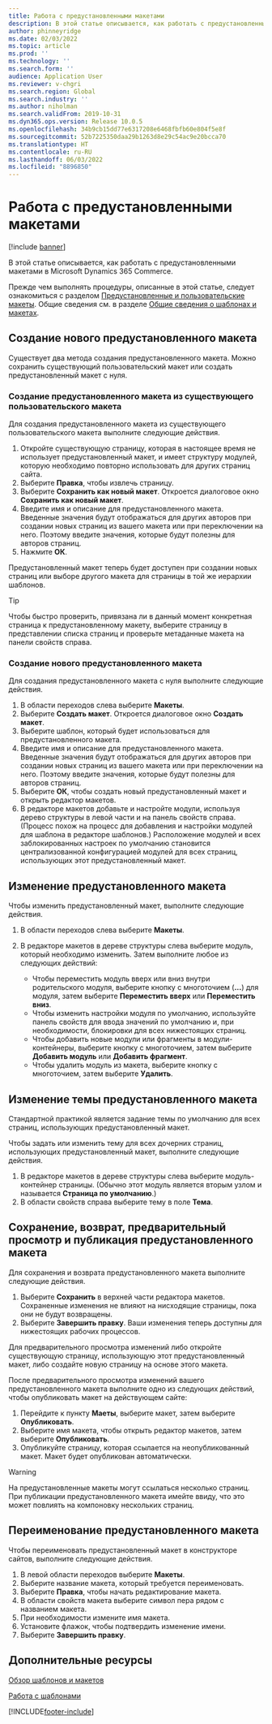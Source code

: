 ```yaml
---
title: Работа с предустановленными макетами
description: В этой статье описывается, как работать с предустановленными макетами в Microsoft Dynamics 365 Commerce.
author: phinneyridge
ms.date: 02/03/2022
ms.topic: article
ms.prod: ''
ms.technology: ''
ms.search.form: ''
audience: Application User
ms.reviewer: v-chgri
ms.search.region: Global
ms.search.industry: ''
ms.author: niholman
ms.search.validFrom: 2019-10-31
ms.dyn365.ops.version: Release 10.0.5
ms.openlocfilehash: 34b9cb15dd77e6317208e6468fbfb60e804f5e8f
ms.sourcegitcommit: 52b7225350daa29b1263d8e29c54ac9e20bcca70
ms.translationtype: HT
ms.contentlocale: ru-RU
ms.lasthandoff: 06/03/2022
ms.locfileid: "8896850"
---
```

# <a name="work-with-preset-layouts"></a>Работа с предустановленными макетами

[!include [banner](includes/banner.md)]

В этой статье описывается, как работать с предустановленными макетами в Microsoft Dynamics 365 Commerce.

Прежде чем выполнять процедуры, описанные в этой статье, следует ознакомиться с разделом [Предустановленные и пользовательские макеты](templates-layouts-overview.md#preset-and-custom-layouts). Общие сведения см. в разделе [Общие сведения о шаблонах и макетах](templates-layouts-overview.md).

## <a name="create-a-new-preset-layout"></a>Создание нового предустановленного макета

Существует два метода создания предустановленного макета. Можно сохранить существующий пользовательский макет или создать предустановленный макет с нуля.

### <a name="create-a-preset-layout-from-an-existing-custom-layout"></a>Создание предустановленного макета из существующего пользовательского макета

Для создания предустановленного макета из существующего пользовательского макета выполните следующие действия.

1. Откройте существующую страницу, которая в настоящее время не использует предустановленный макет, и имеет структуру модулей, которую необходимо повторно использовать для других страниц сайта.
1. Выберите **Правка**, чтобы извлечь страницу.
1. Выберите **Сохранить как новый макет**. Откроется диалоговое окно **Сохранить как новый макет**.
1. Введите имя и описание для предустановленного макета. Введенные значения будут отображаться для других авторов при создании новых страниц из вашего макета или при переключении на него. Поэтому введите значения, которые будут полезны для авторов страниц.
1. Нажмите **ОК**.

Предустановленный макет теперь будет доступен при создании новых страниц или выборе другого макета для страницы в той же иерархии шаблонов.

> [!TIP]
> Чтобы быстро проверить, привязана ли в данный момент конкретная страница к предустановленному макету, выберите страницу в представлении списка страниц и проверьте метаданные макета на панели свойств справа.

### <a name="create-a-new-preset-layout"></a>Создание нового предустановленного макета

Для создания предустановленного макета с нуля выполните следующие действия.

1. В области переходов слева выберите **Макеты**.
1. Выберите **Создать макет**. Откроется диалоговое окно **Создать макет**.
1. Выберите шаблон, который будет использоваться для предустановленного макета.
1. Введите имя и описание для предустановленного макета. Введенные значения будут отображаться для других авторов при создании новых страниц из вашего макета или при переключении на него. Поэтому введите значения, которые будут полезны для авторов страниц.
1. Выберите **ОК**, чтобы создать новый предустановленный макет и открыть редактор макетов.
1. В редакторе макетов добавьте и настройте модули, используя дерево структуры в левой части и на панель свойств справа. (Процесс похож на процесс для добавления и настройки модулей для шаблона в редакторе шаблонов.) Расположение модулей и всех заблокированных настроек по умолчанию становится централизованной конфигурацией модулей для всех страниц, использующих этот предустановленный макет.

## <a name="modify-a-preset-layout"></a>Изменение предустановленного макета

Чтобы изменить предустановленный макет, выполните следующие действия.

1. В области переходов слева выберите **Макеты**.
1. В редакторе макетов в дереве структуры слева выберите модуль, который необходимо изменить. Затем выполните любое из следующих действий:

    - Чтобы переместить модуль вверх или вниз внутри родительского модуля, выберите кнопку с многоточием (**...**) для модуля, затем выберите **Переместить вверх** или **Переместить вниз**.
    - Чтобы изменить настройки модуля по умолчанию, используйте панель свойств для ввода значений по умолчанию и, при необходимости, блокировки для всех нижестоящих страниц.
    - Чтобы добавить новые модули или фрагменты в модули-контейнеры, выберите кнопку с многоточием, затем выберите **Добавить модуль** или **Добавить фрагмент**.
    - Чтобы удалить модуль из макета, выберите кнопку с многоточием, затем выберите **Удалить**.

## <a name="change-a-preset-layout-theme"></a>Изменение темы предустановленного макета

Стандартной практикой является задание темы по умолчанию для всех страниц, использующих предустановленный макет.

Чтобы задать или изменить тему для всех дочерних страниц, использующих предустановленный макет, выполните следующие действия.

1. В редакторе макетов в дереве структуры слева выберите модуль-контейнер страницы. (Обычно этот модуль является вторым узлом и называется **Страница по умолчанию**.)
1. В области свойств справа выберите тему в поле **Тема**.

## <a name="save-check-in-preview-and-publish-a-preset-layout"></a>Сохранение, возврат, предварительный просмотр и публикация предустановленного макета

Для сохранения и возврата предустановленного макета выполните следующие действия.

1. Выберите **Сохранить** в верхней части редактора макетов. Сохраненные изменения не влияют на нисходящие страницы, пока они не будут возвращены.
1. Выберите **Завершить правку**. Ваши изменения теперь доступны для нижестоящих рабочих процессов.

Для предварительного просмотра изменений либо откройте существующую страницу, использующую этот предустановленный макет, либо создайте новую страницу на основе этого макета.

После предварительного просмотра изменений вашего предустановленного макета выполните одно из следующих действий, чтобы опубликовать макет на действующем сайте:

1. Перейдите к пункту **Маеты**, выберите макет, затем выберите **Опубликовать**.
1. Выберите имя макета, чтобы открыть редактор макетов, затем выберите **Опубликовать**.
1. Опубликуйте страницу, которая ссылается на неопубликованный макет. Макет будет опубликован автоматически.

> [!WARNING]
> На предустановленные макеты могут ссылаться несколько страниц. При публикации предустановленного макета имейте ввиду, что это может повлиять на компоновку нескольких страниц.

## <a name="rename-a-preset-layout"></a>Переименование предустановленного макета

Чтобы переименовать предустановленный макет в конструкторе сайтов, выполните следующие действия.

1. В левой области переходов выберите **Макеты**.
1. Выберите название макета, который требуется переименовать.
1. Выберите **Правка**, чтобы начать редактирование макета.
1. В области свойств макета выберите символ пера рядом с названием макета.
1. При необходимости измените имя макета.
1. Установите флажок, чтобы подтвердить изменение имени.
1. Выберите **Завершить правку**.

## <a name="additional-resources"></a>Дополнительные ресурсы

[Обзор шаблонов и макетов](templates-layouts-overview.md)

[Работа с шаблонами](work-with-templates.md)


[!INCLUDE[footer-include](../includes/footer-banner.md)]
